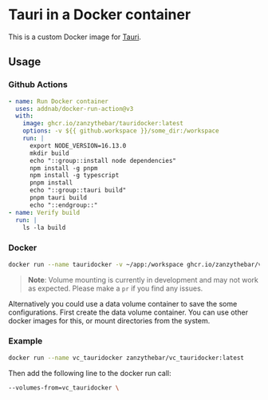 # Tauri in a Docker container

This is a custom Docker image for [Tauri](https://tauri.app/).

## Usage

### Github Actions

```yaml
- name: Run Docker container
  uses: addnab/docker-run-action@v3
  with:
    image: ghcr.io/zanzythebar/tauridocker:latest
    options: -v ${{ github.workspace }}/some_dir:/workspace
    run: |
      export NODE_VERSION=16.13.0
      mkdir build
      echo "::group::install node dependencies"
      npm install -g pnpm
      npm install -g typescript
      pnpm install
      echo "::group::tauri build"
      pnpm tauri build 
      echo "::endgroup::"
- name: Verify build
  run: |
    ls -la build
```

### Docker

```bash
docker run --name tauridocker -v ~/app:/workspace ghcr.io/zanzythebar/vc_tauridocker:latest
```

> **Note**: Volume mounting is currently in development and may not work as expected. Please make a `pr` if you find any issues.

Alternatively you could use a data volume container to save the some configurations. First create the data volume container. You can use other docker images for this, or mount directories from the system.

### Example

```bash
docker run --name vc_tauridocker zanzythebar/vc_tauridocker:latest
```

Then add the following line to the docker run call:

```bash
--volumes-from=vc_tauridocker \
```
